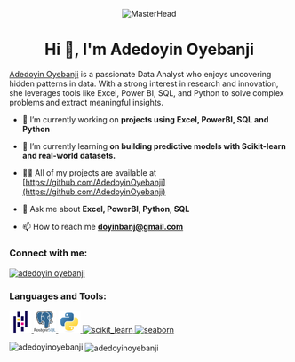 


<p align="center">
  <img src="https://github.com/user-attachments/assets/23d49783-789c-4b1a-924c-97bf288a52a3" alt="MasterHead" width="500" />
</p>


<h1 align="center">Hi 👋, I'm Adedoyin Oyebanji</h1>



[Adedoyin Oyebanji](https://www.linkedin.com/in/adedoyinoyebanji/) is a passionate Data Analyst who enjoys uncovering hidden patterns in data. With a strong interest in research and innovation, she leverages tools like Excel, Power BI, SQL, and Python to solve complex problems and extract meaningful insights.

- 🔭 I’m currently working on **projects using Excel, PowerBI, SQL and Python**

- 🌱 I’m currently learning **on building predictive models with Scikit-learn and real-world datasets.**

- 👨‍💻 All of my projects are available at [https://github.com/AdedoyinOyebanji](https://github.com/AdedoyinOyebanji)

- 💬 Ask me about **Excel, PowerBI, Python, SQL**

- 📫 How to reach me **doyinbanj@gmail.com**

<h3 align="left">Connect with me:</h3>
<p align="left">
<a href="https://linkedin.com/in/adedoyinoyebanji/" target="blank"><img align="center" src="https://raw.githubusercontent.com/rahuldkjain/github-profile-readme-generator/master/src/images/icons/Social/linked-in-alt.svg" alt="adedoyin oyebanji" height="30" width="40" /></a>
</p>

<h3 align="left">Languages and Tools:</h3>
<p align="left"> <a href="https://pandas.pydata.org/" target="_blank" rel="noreferrer"> <img src="https://raw.githubusercontent.com/devicons/devicon/2ae2a900d2f041da66e950e4d48052658d850630/icons/pandas/pandas-original.svg" alt="pandas" width="40" height="40"/> </a> <a href="https://www.postgresql.org" target="_blank" rel="noreferrer"> <img src="https://raw.githubusercontent.com/devicons/devicon/master/icons/postgresql/postgresql-original-wordmark.svg" alt="postgresql" width="40" height="40"/> </a> <a href="https://www.python.org" target="_blank" rel="noreferrer"> <img src="https://raw.githubusercontent.com/devicons/devicon/master/icons/python/python-original.svg" alt="python" width="40" height="40"/> </a> <a href="https://scikit-learn.org/" target="_blank" rel="noreferrer"> <img src="https://upload.wikimedia.org/wikipedia/commons/0/05/Scikit_learn_logo_small.svg" alt="scikit_learn" width="40" height="40"/> </a> <a href="https://seaborn.pydata.org/" target="_blank" rel="noreferrer"> <img src="https://seaborn.pydata.org/_images/logo-mark-lightbg.svg" alt="seaborn" width="40" height="40"/> </a> </p>

<p><img align="left" src="https://github-readme-stats.vercel.app/api/top-langs?username=adedoyinoyebanji&show_icons=true&locale=en&layout=compact" alt="adedoyinoyebanji" /></p>

<p>&nbsp;<img align="center" src="https://github-readme-stats.vercel.app/api?username=adedoyinoyebanji&show_icons=true&locale=en" alt="adedoyinoyebanji" /></p>


